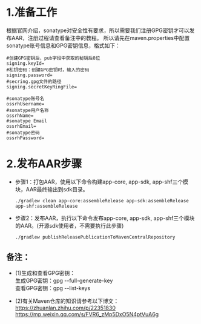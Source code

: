 # 1.准备工作
根据官网介绍，sonatype对安全性有要求，所以需要我们注册GPG密钥才可以发布AAR，注册过程请查看备注中的教程。
所以请先在maven.properties中配置sonatype账号信息和GPG密钥信息，格式如下：   

  ```
  #创建GPG密钥后，pub字段中获取的秘钥后8位
  signing.keyId=
  #私钥密码：创建GPG密钥时，输入的密码
  signing.password=
  #secring.gpg文件的路径
  signing.secretKeyRingFile=
    
  #sonatype账号名
  ossrhUsername=
  #sonatype用户名称
  ossrhName=
  #sonatype Email
  ossrhEmail=
  #sonatype密码
  ossrhPassword=
  ```
# 2.发布AAR步骤

- 步骤1：打包AAR，使用以下命令构建app-core, app-sdk, app-shf三个模块，AAR最终输出到sdk目录。   
  ```
  ./gradlew clean app-core:assembleRelease app-sdk:assembleRelease app-shf:assembleRelease
  ```
- 步骤2：发布AAR，执行以下命令发布app-core, app-sdk, app-shf三个模块的AAR。(开源sdk使用者，不需要执行此步骤)
  ```
  ./gradlew publishReleasePublicationToMavenCentralRepository
  ```

## 备注：

- (1)生成和查看GPG密钥：   
生成GPG密钥：gpg --full-generate-key   
查看GPG密钥：gpg --list-keys   

- (2)有关Maven仓库的知识请参考以下博文：   
https://zhuanlan.zhihu.com/p/22351830   
https://mp.weixin.qq.com/s/FVR6_zMp5DxO5N4ptVuA6g   







